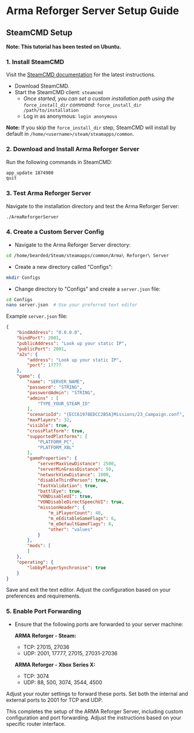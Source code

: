 # Arma Reforger Server Setup Guide

## SteamCMD Setup

**Note: This tutorial has been tested on Ubuntu.**

### 1. Install SteamCMD

Visit the [SteamCMD documentation](https://developer.valvesoftware.com/wiki/SteamCMD) for the latest instructions.

- Download SteamCMD.
- Start the SteamCMD client: `steamcmd`
  - *Once started, you can set a custom installation path using the `force_install_dir` command:* `force_install_dir /path/to/installation`
  - Log in as anonymous: `login anonymous`

**Note:** If you skip the `force_install_dir` step, SteamCMD will install by default in `/home/<username>/steam/steamapps/common`.

### 2. Download and Install Arma Reforger Server

Run the following commands in SteamCMD:

```bash
app_update 1874900
quit
```

### 3. Test Arma Reforger Server

Navigate to the installation directory and test the Arma Reforger Server:

```bash
./ArmaReforgerServer
```

### 4. Create a Custom Server Config

- Navigate to the Arma Reforger Server directory:

```bash
cd /home/bearded/Steam/steamapps/common/Arma\ Reforger\ Server
```

- Create a new directory called "Configs":

```bash
mkdir Configs
```

- Change directory to "Configs" and create a `server.json` file:

```bash
cd Configs
nano server.json  # Use your preferred text editor
```

Example `server.json` file:

```json
{
	"bindAddress": "0.0.0.0",
	"bindPort": 2001,
	"publicAddress": "Look up your static IP",
	"publicPort": 2001,
	"a2s": {
		"address": "Look up your static IP",
		"port": 17777
	},
	"game": {
		"name": "SERVER_NAME",
		"password": "STRING",
		"passwordAdmin": "STRING",
		"admins" : [
			"TYPE_YOUR_STEAM_ID"
		],
		"scenarioId": "{ECC61978EDCC2B5A}Missions/23_Campaign.conf",
		"maxPlayers": 32,
		"visible": true,
		"crossPlatform": true,
		"supportedPlatforms": [
			"PLATFORM_PC",
			"PLATFORM_XBL"
		],
		"gameProperties": {
			"serverMaxViewDistance": 2500,
			"serverMinGrassDistance": 50,
			"networkViewDistance": 1000,
			"disableThirdPerson": true,
			"fastValidation": true,
			"battlEye": true,
			"VONDisableUI": true,
			"VONDisableDirectSpeechUI": true,
			"missionHeader": {
				"m_iPlayerCount": 40,
				"m_eEditableGameFlags": 6,
				"m_eDefaultGameFlags": 6,
				"other": "values"
			}
		},
		"mods": [
		]
	},
	"operating": {
		"lobbyPlayerSynchronise": true
	}
}
```

Save and exit the text editor. Adjust the configuration based on your preferences and requirements.

### 5. Enable Port Forwarding

- Ensure that the following ports are forwarded to your server machine:

    **ARMA Reforger - Steam:**
    - TCP: 27015, 27036
    - UDP: 2001, 17777, 27015, 27031-27036

    **ARMA Reforger - Xbox Series X:**
    - TCP: 3074
    - UDP: 88, 500, 3074, 3544, 4500

Adjust your router settings to forward these ports. Set both the internal and external ports to 2001 for TCP and UDP.

This completes the setup of the ARMA Reforger Server, including custom configuration and port forwarding. Adjust the instructions based on your specific router interface.


